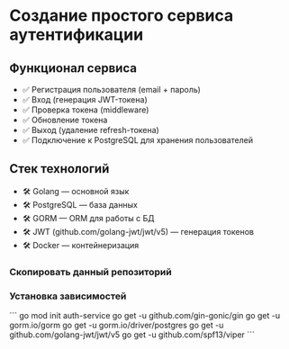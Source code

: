<h1>Создание простого сервиса аутентификации</h1>

<h2>Функционал сервиса</h2>
<ul>
    <li>
    ✅ Регистрация пользователя (email + пароль) </li>
    <li> 
    ✅ Вход (генерация JWT-токена)
    </li>
    <li>
    ✅ Проверка токена (middleware)
    </li>
    <li>
    ✅ Обновление токена
    </li>
    <li>
    ✅ Выход (удаление refresh-токена)
    </li>
    <li>
    ✅ Подключение к PostgreSQL для хранения пользователей
    </li>
</ul>

<h2>Стек технологий</h2>
<ul>
    <li>
    🛠 Golang — основной язык
    <li> 
    🛠 PostgreSQL — база данных
    </li>
    <li>
    🛠 GORM — ORM для работы с БД
    </li>
    <li>
    🛠 JWT (github.com/golang-jwt/jwt/v5) — генерация токенов
    </li>
    <li>
    🛠 Docker — контейнеризация
    </li>
</ul>

<h3>Скопировать данный репозиторий</h3>

<h3>Установка зависимостей</h3>
```
go mod init auth-service
go get -u github.com/gin-gonic/gin
go get -u gorm.io/gorm
go get -u gorm.io/driver/postgres
go get -u github.com/golang-jwt/jwt/v5
go get -u github.com/spf13/viper
```